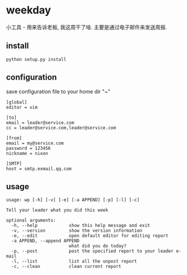 # weekday
小工具 - 用来告诉老板, 我这周干了啥. 主要是通过电子邮件来发送周报.

## install

```
python setup.py install
```

## configuration

save configuration file to your home dir "~"

```
[global]
editor = vim

[to]
email = leader@service.com
cc = leader@service.com,leader@service.com

[from]
email = my@service.com
password = 123456
nickname = nixon

[SMTP]
host = smtp.exmail.qq.com
```

## usage

```
usage: wp [-h] [-v] [-e] [-a APPEND] [-p] [-l] [-c]

Tell your leader what you did this week

optional arguments:
  -h, --help            show this help message and exit
  -v, --version         show the version information
  -e, --edit            open default editor for editing report
  -a APPEND, --append APPEND
                        what did you do today?
  -p, --post            post the specified report to your leader e-mail
  -l, --list            list all the unpost report
  -c, --clean           clean current report
```
